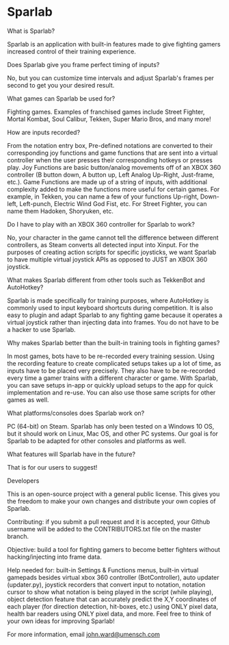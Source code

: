 # Sparlab

What is Sparlab?

Sparlab is an application with built-in features made to give fighting gamers increased control of their training experience.

Does Sparlab give you frame perfect timing of inputs?

No, but you can customize time intervals and adjust Sparlab's frames per second to get you your desired result.

What games can Sparlab be used for?

Fighting games. Examples of franchised games include Street Fighter, Mortal Kombat, Soul Calibur, Tekken, Super Mario Bros, and many more!

How are inputs recorded?

From the notation entry box, Pre-defined notations are converted to their corresponding joy functions and game functions that are sent into a virtual controller when the user presses their corresponding hotkeys or presses play.
Joy Functions are basic button/analog movements off of an XBOX 360 controller (B button down, A button up,
Left Analog Up-Right, Just-frame, etc.). Game Functions are made up of a string of inputs, with additional complexity added to make the functions more useful for certain games. For example, in Tekken, you can name a few of your functions Up-right, Down-left, Left-punch, Electric Wind God Fist, etc. For Street Fighter, you can name them Hadoken, Shoryuken, etc.

Do I have to play with an XBOX 360 controller for Sparlab to work?

No, your character in the game cannot tell the difference between different controllers, as Steam converts all detected input into Xinput. For the purposes of creating action scripts for specific joysticks, we want Sparlab to have multiple virtual joystick APIs as opposed to JUST an XBOX 360 joystick.

What makes Sparlab different from other tools such as TekkenBot and AutoHotkey?

Sparlab is made specifically for training purposes, where AutoHotkey is commonly used to input keyboard shortcuts during competition. It is also easy to plugin and adapt Sparlab to any fighting game because it operates a virtual joystick rather than injecting data into frames. You do not have to be a hacker to use Sparlab.

Why makes Sparlab better than the built-in training tools in fighting games?

In most games, bots have to be re-recorded every training session. Using the recording feature to create
complicated setups takes up a lot of time, as inputs have to be placed very precisely. They also have to be re-recorded every time a gamer trains with a different character or game. With Sparlab, you can save setups in-app or quickly upload setups to the app for quick implementation and re-use. You can also use those same scripts for other games as well.

What platforms/consoles does Sparlab work on?

PC (64-bit) on Steam. Sparlab has only been tested on a Windows 10 OS, but it should work on Linux, Mac OS, and other PC systems. Our goal is for Sparlab to be adapted for other consoles and platforms as well.

What features will Sparlab have in the future?

That is for our users to suggest!


Developers

This is an open-source project with a general public license. This gives you the freedom to make your own changes and distribute your own copies of Sparlab. 

Contributing: if you submit a pull request and it is accepted, your Github username will be added to the CONTRIBUTORS.txt file on the master branch. 

Objective: build a tool for fighting gamers to become better fighters without hacking/injecting into frame data. 

Help needed for: built-in Settings & Functions menus, built-in virtual gamepads besides virtual xbox 360 controller (BotController), auto updater (updater.py), joystick recorders that convert input to notation, notation cursor to show what notation is being played in the script (while playing), object detection feature that can accurately predict the X,Y coordinates of each player (for direction detection, hit-boxes, etc.) using ONLY pixel data, health bar readers using ONLY pixel data, and more. Feel free to think of your own ideas for improving Sparlab!  


For more information, email john.ward@umensch.com 

